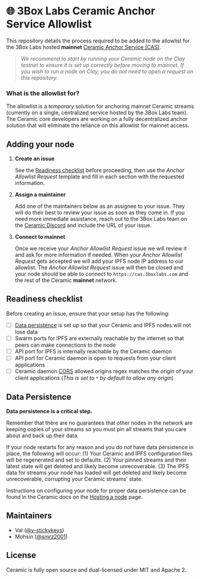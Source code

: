 # 🌐 3Box Labs Ceramic Anchor Service Allowlist

This repository details the process required to be added to the allowlist for the 3Box Labs hosted **mainnet** [Ceramic Anchor Service (CAS)](https://github.com/ceramicnetwork/ceramic-anchor-service).
> _We recommend to start by running your Ceramic node on the Clay testnet to ensure it is set up correctly before moving to mainnet. If you wish to run a node on Clay, you do not need to open a request on this repository._

### What is the allowlist for?

The allowlist is a *temporary* solution for anchoring mainnet Ceramic streams (currently on a single, centralized service hosted by the 3Box Labs team). The Ceramic core developers are working on a fully decentralized anchor solution that will eliminate the reliance on this allowlist for mainnet access.

## Adding your node

1. **Create an issue**

    See the [Readiness checklist](#readiness-checklist) before proceeding, then use the *Anchor Allowlist Request* template and fill in each section with the requested information.

2. **Assign a maintainer**

    Add one of the maintainers below as an assignee to your issue. They will do their best to review your issue as soon as they come in. If you need more immediate assistance, reach out to the 3Box Labs team on the [Ceramic Discord](https://chat.ceramic.network) and include the URL of your issue. 

3. **Connect to mainnet**

    Once we receive your *Anchor Allowlist Request* issue we will review it and ask for more information if needed. When your *Anchor Allowlist Request* gets accepted we will add your IPFS node IP address to our allowlist. The *Anchor Allowlist Request* issue will then be closed and your node should be able to connect to `https://cas.3boxlabs.com` and the rest of the Ceramic **mainnet** network.

## Readiness checklist
Before creating an issue, ensure that your setup has the following:
- [ ] [Data persistence](#data-persistence) is set up so that your Ceramic and IPFS nodes will not lose data
- [ ] Swarm ports for IPFS are externally reachable by the internet so that peers can make connections to the node
- [ ] API port for IPFS is internally reachable by the Ceramic daemon
- [ ] API port for Ceramic daemon is open to requests from your client applications
- [ ] Ceramic daemon [CORS](https://developer.mozilla.org/en-US/docs/Web/HTTP/CORS) allowed origins regex matches the origin of your client applications (_This is set to `*` by default to allow any origin_)

## Data Persistence
**Data persistence is a critical step.**

Remember that there are no guarantees that other nodes in the network are keeping copies of your streams so you must pin all streams that you care about and back up their data.

If your node restarts for any reason and you *do not* have data persistence in place, the following will occur: (1) Your Ceramic and IPFS configuration files will be regenerated and set to defaults. (2) Your pinned streams and their latest state will get deleted and likely become unrecoverable. (3) The IPFS data for streams your node has loaded will get deleted and likely become unrecoverable, corrupting your Ceramic streams' state.

Instructions on configuring your node for proper data persistence can be found in the Ceramic docs on the [Hosting a node](https://developers.ceramic.network/run/nodes/nodes/) page.

## Maintainers

- Val ([@v-stickykeys](https://github.com/v-stickykeys))
- Mohsin ([@smrz2001](https://github.com/smrz2001))

## License

Ceramic is fully open source and dual-licensed under MIT and Apache 2.
